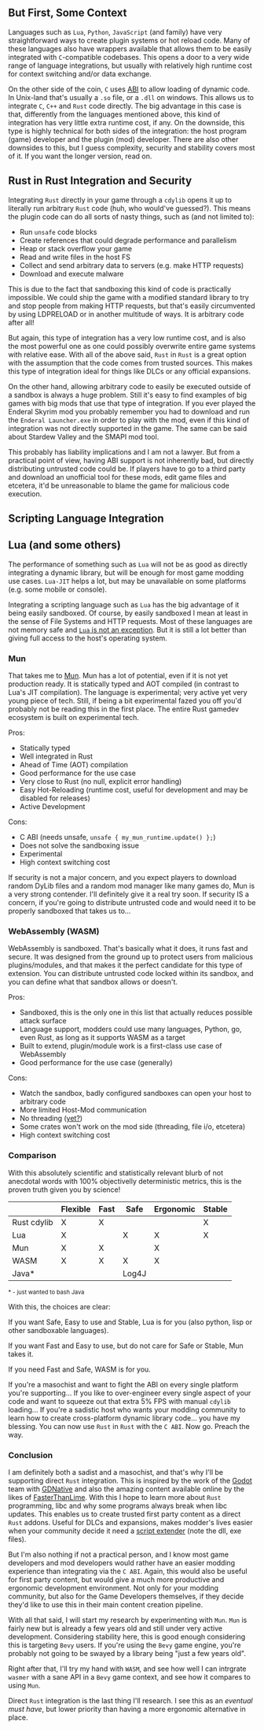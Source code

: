 
## But First, Some Context
 
Languages such as `Lua`, `Python`, `JavaScript` (and family) have very straightforward ways to create plugin systems or hot reload code. Many of these languages also have wrappers available that allows them to be easily integrated with `C`-compatible codebases. This opens a door to a very wide range of language integrations, but usually with relatively high runtime cost for context switching and/or data exchange.
 
On the other side of the coin, `C` uses [ABI](https://en.wikipedia.org/wiki/Application_binary_interface) to allow loading of dynamic code. In Unix-land that's usually a `.so` file, or a `.dll` on windows. This allows us to integrate `C`, `C++` and `Rust` code directly. The big advantage in this case is that, differently from the languages mentioned above, this kind of integration has very little extra runtime cost, if any. On the downside, this type is highly technical for both sides of the integration: the host program (game) developer and the plugin (mod) developer. There are also other downsides to this, but I guess complexity, security and stability covers most of it. If you want the longer version, read on.
 
## Rust in Rust Integration and Security
 
Integrating `Rust` directly in your game through a `cdylib` opens it up to literally run arbitrary `Rust` code (huh, who would've guessed?). This means the plugin code can do all sorts of nasty things, such as (and not limited to):
 - Run `unsafe` code blocks
 - Create references that could degrade performance and parallelism
 - Heap or stack overflow your game
 - Read and write files in the host FS
 - Collect and send arbitrary data to servers (e.g. make HTTP requests)
 - Download and execute malware
 
This is due to the fact that sandboxing this kind of code is practically impossible. We could ship the game with a modified standard library to try and stop people from making HTTP requests, but that's easily circumvented by using LDPRELOAD or in another multitude of ways. It is arbitrary code after all!
 
But again, this type of integration has a very low runtime cost, and is also the most powerful one as one could possibly overwrite entire game systems with relative ease. With all of the above said, `Rust` in `Rust` is a great option with the assumption that the code comes from trusted sources. This makes this type of integration ideal for things like DLCs or any official expansions.
 
On the other hand, allowing arbitrary code to easily be executed outside of a sandbox is always a huge problem. Still it's easy to find examples of big games with big mods that use that type of integration. If you ever played the Enderal Skyrim mod you probably remember you had to download and run the `Enderal Launcher.exe` in order to play with the mod, even if this kind of integration was not directly supported in the game. The same can be said about Stardew Valley and the SMAPI mod tool.
 
This probably has liability implications and I am not a lawyer. But from a practical point of view, having ABI support is not inherently bad, but directly distributing untrusted code could be. If players have to go to a third party and download an unofficial tool for these mods, edit game files and etcetera, it'd be unreasonable to blame the game for malicious code execution.
 
## Scripting Language Integration
 
## Lua (and some others)
 
The performance of something such as `Lua` will not be as good as directly integrating a dynamic library, but will be enough for most game modding use cases. `Lua-JIT` helps a lot, but may be unavailable on some platforms (e.g. some mobile or console).
 
Integrating a scripting language such as `Lua` has the big advantage of it being easily sandboxed. Of course, by easily sandboxed I mean at least in the sense of File Systems and HTTP requests. Most of these languages are not memory safe and [`Lua` is not an exception](https://www.lua.org/bugs.html). But it is still a lot better than giving full access to the host's operating system.
 
### Mun
 
That takes me to [Mun](https://mun-lang.org/). Mun has a lot of potential, even if it is not yet production ready. It is statically typed and AOT compiled (in contrast to Lua's JIT compilation). The language is experimental; very active yet very young piece of tech. Still, if being a bit experimental fazed you off you'd probably not be reading this in the first place. The entire Rust gamedev ecosystem is built on experimental tech.
 
Pros:
 - Statically typed
 - Well integrated in Rust
 - Ahead of Time (AOT) compilation
 - Good performance for the use case
 - Very close to Rust (no null, explicit error handling)
 - Easy Hot-Reloading (runtime cost, useful for development and may be disabled for releases)
 - Active Development
 
Cons:
 - C ABI (needs unsafe, `unsafe { my_mun_runtime.update() };`)
 - Does not solve the sandboxing issue
 - Experimental
 - High context switching cost
 
If security is not a major concern, and you expect players to download random DyLib files and a random mod manager like many games do, Mun is a very strong contender. I'll definitely give it a real try soon.
If security IS a concern, if you're going to distribute untrusted code and would need it to be properly sandboxed that takes us to...
 
 
### WebAssembly (WASM)
 
WebAssembly is sandboxed. That's basically what it does, it runs fast and secure. It was designed from the ground up to protect users from malicious plugins/modules, and that makes it the perfect candidate for this type of extension.
You can distribute untrusted code locked within its sandbox, and you can define what that sandbox allows or doesn't.
 
Pros:
 - Sandboxed, this is the only one in this list that actually reduces possible attack surface
 - Language support, modders could use many languages, Python, go, even Rust, as long as it supports WASM as a target
 - Built to extend, plugin/module work is a first-class use case of WebAssembly
 - Good performance for the use case (generally)
 
Cons:
 - Watch the sandbox, badly configured sandboxes can open your host to arbitrary code
 - More limited Host-Mod communication
 - No threading ([yet?](https://github.com/WebAssembly/threads))
 - Some crates won't work on the mod side (threading, file i/o, etcetera)
 - High context switching cost
 
 
### Comparison
 
With this absolutely scientific and statistically relevant blurb of not anecdotal words with 100% objectivelly deterministic metrics, this is the proven truth given you by science!
 
|   |Flexible|Fast|Safe|Ergonomic|Stable|
|---|---|---|---|---|---|
|Rust cdylib|X|X| | |X|
|Lua|X||X|X|X|
|Mun|X|X| |X||
|WASM|X|X|X|X||
|Java*|||Log4J||
 
<sup>* - just wanted to bash Java</sup>
 
With this, the choices are clear:
 
If you want Safe, Easy to use and Stable, Lua is for you (also python, lisp or other sandboxable languages).
 
If you want Fast and Easy to use, but do not care for Safe or Stable, Mun takes it.
 
If you need Fast and Safe, WASM is for you.
 
If you're a masochist and want to fight the ABI on every single platform you're supporting... If you like to over-engineer every single aspect of your code and want to squeeze out that extra 5% FPS with manual `cdylib` loading... If you're a sadistic host who wants your modding community to learn how to create cross-platform dynamic library code... you have my blessing. You can now use `Rust` in `Rust` with the `C ABI`. Now go. Preach the way.
 
 

### Conclusion

I am definitely both a sadist and a masochist, and that's why I'll be supporting direct `Rust` integration. This is inspired by the work of the [Godot](https://godotengine.org) team with [GDNative](https://docs.godotengine.org/en/stable/classes/class_gdnative.html) and also the amazing content available online by the likes of [FasterThanLime](https://fasterthanli.me/articles/so-you-want-to-live-reload-rust). With this I hope to learn more about `Rust` programming, libc and why some programs always break when libc updates. This enables us to create trusted first party content as a direct `Rust` addons. Useful for DLCs and expansions, makes modder's lives easier when your community decide it need a [script extender](http://skse.silverlock.org/) (note the dll, exe files).

But I'm also nothing if not a practical person, and I know most game developers and mod developers would rather have an easier modding experience than integrating via the `C ABI`. Again, this would also be useful for first party content, but would give a much more productive and ergonomic development environment. Not only for your modding community, but also for the Game Developers themselves, if they decide they'd like to use this in their main content creation pipeline.

With all that said, I will start my research by experimenting with `Mun`. `Mun` is fairly new but is already a few years old and still under very active development. Considering stability here, this is good enough considering this is targeting `Bevy` users. If you're using the `Bevy` game engine, you're probably not going to be swayed by a library being "just a few years old".

Right after that, I'll try my hand with `WASM`, and see how well I can intrgrate `wasmer` with a sane API in a `Bevy` game context, and see how it compares to using `Mun`.

Direct `Rust` integration is the last thing I'll research. I see this as an *eventual must have*, but lower priority than having a more ergonomic alternative in place.